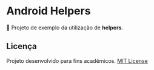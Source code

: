 # Android Helpers
:iphone:  Projeto de exemplo da utilização de **helpers**.

## Licença
Projeto desenvolvido para fins acadêmicos.
[MIT License](./LICENSE)
